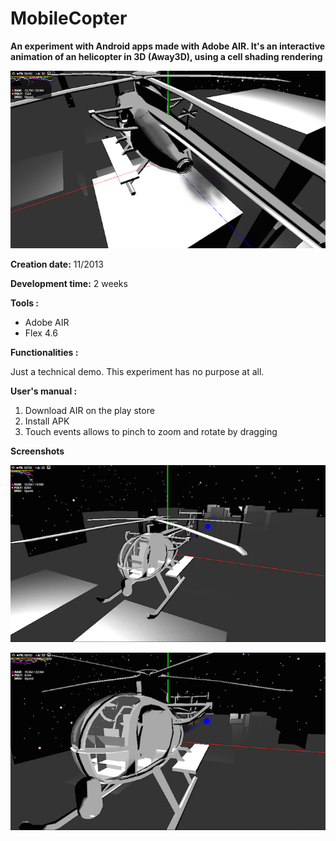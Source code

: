 # MobileCopter

**An experiment with Android apps made with Adobe AIR. It's an interactive animation of an helicopter in 3D (Away3D), using a cell shading rendering**



![alt text](README_files/1.png "title")

**Creation date:** 11/2013

**Development time:** 2 weeks

**Tools :**

- Adobe AIR
- Flex 4.6

**Functionalities :**

Just a technical demo. This experiment has no purpose at all.

**User's manual :**

1. Download AIR on the play store
2. Install APK
3. Touch events allows to pinch to zoom and rotate by dragging


**Screenshots**

![alt text](README_files/2.png "title")

![alt text](README_files/3.png "title")
